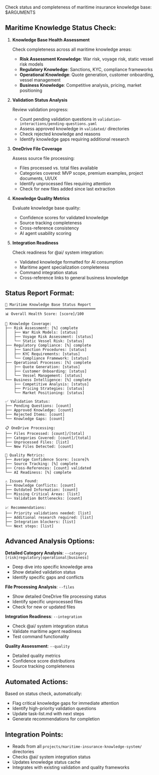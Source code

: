 Check status and completeness of maritime insurance knowledge base: $ARGUMENTS

## Maritime Knowledge Status Check:

1. **Knowledge Base Health Assessment**
   
   Check completeness across all maritime knowledge areas:
   
   - **Risk Assessment Knowledge**: War risk, voyage risk, static vessel risk models
   - **Regulatory Knowledge**: Sanctions, KYC, compliance frameworks
   - **Operational Knowledge**: Quote generation, customer onboarding, vessel management
   - **Business Knowledge**: Competitive analysis, pricing, market positioning

2. **Validation Status Analysis**
   
   Review validation progress:
   - Count pending validation questions in `validation-interactions/pending-questions.yaml`
   - Assess approved knowledge in `validated/` directories
   - Check rejected knowledge and reasons
   - Identify knowledge gaps requiring additional research

3. **OneDrive File Coverage**
   
   Assess source file processing:
   - Files processed vs. total files available
   - Categories covered: MVP scope, premium examples, project documents, UI/UX
   - Identify unprocessed files requiring attention
   - Check for new files added since last extraction

4. **Knowledge Quality Metrics**
   
   Evaluate knowledge base quality:
   - Confidence scores for validated knowledge
   - Source tracking completeness
   - Cross-reference consistency
   - AI agent usability scoring

5. **Integration Readiness**
   
   Check readiness for @ai/ system integration:
   - Validated knowledge formatted for AI consumption
   - Maritime agent specialization completeness
   - Command integration status
   - Cross-reference links to general business knowledge

## Status Report Format:

```
🚢 Maritime Knowledge Base Status Report
═════════════════════════════════════════
📊 Overall Health Score: [score]/100

📁 Knowledge Coverage:
├── Risk Assessment: [%] complete
│   ├── War Risk Models: [status]
│   ├── Voyage Risk Assessment: [status]
│   └── Static Vessel Risk: [status]
├── Regulatory Compliance: [%] complete
│   ├── Sanction Procedures: [status]
│   ├── KYC Requirements: [status]
│   └── Compliance Framework: [status]
├── Operational Processes: [%] complete
│   ├── Quote Generation: [status]
│   ├── Customer Onboarding: [status]
│   └── Vessel Management: [status]
└── Business Intelligence: [%] complete
    ├── Competitive Analysis: [status]
    ├── Pricing Strategies: [status]
    └── Market Positioning: [status]

✅ Validation Status:
├── Pending Questions: [count]
├── Approved Knowledge: [count]
├── Rejected Items: [count]
└── Knowledge Gaps: [count]

📋 OneDrive Processing:
├── Files Processed: [count]/[total]
├── Categories Covered: [count]/[total]
├── Unprocessed Files: [list]
└── New Files Detected: [count]

🎯 Quality Metrics:
├── Average Confidence Score: [score]%
├── Source Tracking: [%] complete
├── Cross-References: [count] validated
└── AI Readiness: [%] complete

⚠️ Issues Found:
├── Knowledge Conflicts: [count]
├── Outdated Information: [count]
├── Missing Critical Areas: [list]
└── Validation Bottlenecks: [count]

📈 Recommendations:
├── Priority validations needed: [list]
├── Additional research required: [list]
├── Integration blockers: [list]
└── Next steps: [list]
```

## Advanced Analysis Options:

**Detailed Category Analysis**: `--category [risk|regulatory|operational|business]`
- Deep dive into specific knowledge area
- Show detailed validation status
- Identify specific gaps and conflicts

**File Processing Analysis**: `--files`
- Show detailed OneDrive file processing status
- Identify specific unprocessed files
- Check for new or updated files

**Integration Readiness**: `--integration`
- Check @ai/ system integration status
- Validate maritime agent readiness
- Test command functionality

**Quality Assessment**: `--quality`
- Detailed quality metrics
- Confidence score distributions
- Source tracking completeness

## Automated Actions:

Based on status check, automatically:
- Flag critical knowledge gaps for immediate attention
- Identify high-priority validation questions
- Update task-list.md with next steps
- Generate recommendations for completion

## Integration Points:

- Reads from all `projects/maritime-insurance-knowledge-system/` directories
- Checks @ai/ system integration status
- Updates knowledge status cache
- Integrates with existing validation and quality frameworks